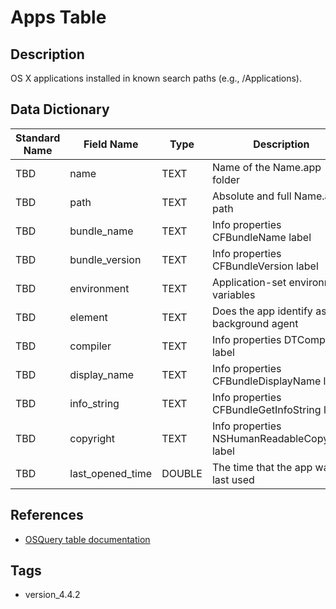 # Apps Table

## Description
OS X applications installed in known search paths (e.g., /Applications).

## Data Dictionary
|Standard Name|Field Name|Type|Description|Sample Value|
|---|---|---|---|---|
|TBD|name|TEXT|Name of the Name.app folder|`TBD`|
|TBD|path|TEXT|Absolute and full Name.app path|`TBD`|
|TBD|bundle_name|TEXT|Info properties CFBundleName label|`TBD`|
|TBD|bundle_version|TEXT|Info properties CFBundleVersion label|`TBD`|
|TBD|environment|TEXT|Application-set environment variables|`TBD`|
|TBD|element|TEXT|Does the app identify as a background agent|`TBD`|
|TBD|compiler|TEXT|Info properties DTCompiler label|`TBD`|
|TBD|display_name|TEXT|Info properties CFBundleDisplayName label|`TBD`|
|TBD|info_string|TEXT|Info properties CFBundleGetInfoString label|`TBD`|
|TBD|copyright|TEXT|Info properties NSHumanReadableCopyright label|`TBD`|
|TBD|last_opened_time|DOUBLE|The time that the app was last used|`TBD`|

## References
* [OSQuery table documentation](https://osquery.io/schema/current#apps)

## Tags
* version_4.4.2